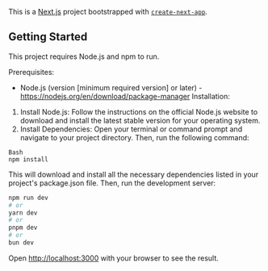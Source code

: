 This is a [Next.js](https://nextjs.org/) project bootstrapped with [`create-next-app`](https://github.com/vercel/next.js/tree/canary/packages/create-next-app).

## Getting Started

This project requires Node.js and npm to run.

Prerequisites:

* Node.js (version [minimum required version] or later) - https://nodejs.org/en/download/package-manager
Installation:

1. Install Node.js: Follow the instructions on the official Node.js website to download and install the latest stable version for your operating system.
2. Install Dependencies: Open your terminal or command prompt and navigate to your project directory. Then, run the following command:
```
Bash
npm install
```
This will download and install all the necessary dependencies listed in your project's package.json file.
Then, run the development server:

```bash
npm run dev
# or
yarn dev
# or
pnpm dev
# or
bun dev
```

Open [http://localhost:3000](http://localhost:3000) with your browser to see the result.



